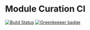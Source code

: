 # Module Curation CI

[![Build Status](https://travis-ci.org/CloudNativeJS/module-insights-ci.svg?branch=master)](https://travis-ci.org/CloudNativeJS/module-insights-ci) [![Greenkeeper badge](https://badges.greenkeeper.io/CloudNativeJS/module-insights-ci.svg)](https://greenkeeper.io/)
